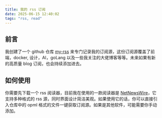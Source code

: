 ```yaml
---
title: 我的 rss 订阅
date: 2025-06-15 12:40:02
tags: "rss, read"
---
```


## 前言

我创建了一个 github 仓库 [my-rss](https://github.com/NealST/my-rss) 来专门记录我的订阅源，这份订阅源覆盖了前端，docker, 设计，AI，goLang 以及一些我关注的大佬博客等等。未来如果有新的高质量 blog 订阅，也会持续添加进去。

## 如何使用

你需要先下载一个 rss 阅读器，目前我在使用的一款阅读器是 [NetNewsWire](https://github.com/Ranchero-Software/NetNewsWire)，它支持多种格式的 rss 源，同时界面设计简洁美观。如果使用它的话，你可以直接引入仓库中的 opml 格式的文件一键获取订阅源。如果是其他软件，可能需要你手动添加。